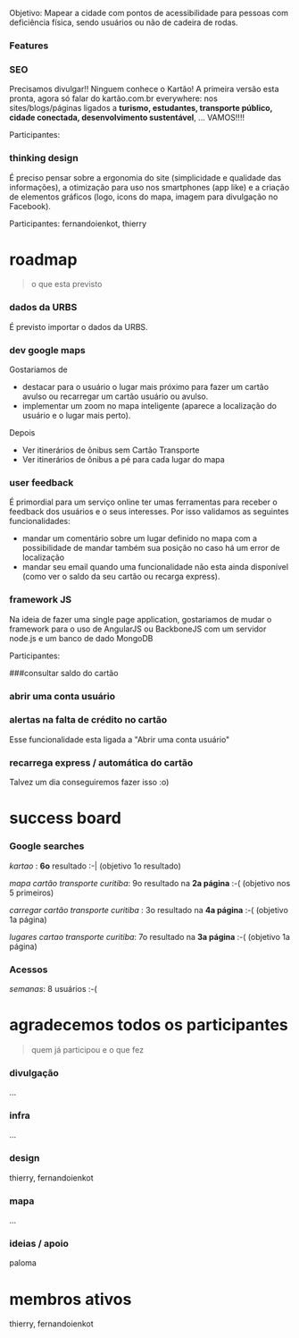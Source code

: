 Objetivo: Mapear a cidade com pontos de acessibilidade para pessoas com deficiência física, sendo usuários ou não de cadeira de rodas.

### Features
### SEO

Precisamos divulgar!! Ninguem conhece o Kartão!
A primeira versão esta pronta, agora só falar do kartão.com.br everywhere: nos sites/blogs/páginas ligados a **turismo, estudantes, transporte público, cidade conectada, desenvolvimento sustentável**, ...
VAMOS!!!!

Participantes:

### thinking design

É preciso pensar sobre a ergonomia do site (simplicidade e qualidade das informações), a otimização para uso nos smartphones (app like) e a criação de elementos gráficos (logo, icons do mapa, imagem para divulgação no Facebook).

Participantes: fernandoienkot, thierry

roadmap
========
> o que esta previsto

### dados da URBS

É previsto importar o dados da URBS.

### dev google maps

 Gostariamos de

 - destacar para o usuário o lugar mais próximo para fazer um cartão avulso ou recarregar um cartão usuário ou avulso.
 - implementar um zoom no mapa inteligente (aparece a localização do usuário e o lugar mais perto).

Depois

 - Ver itinerários de ônibus sem Cartão Transporte
 - Ver itinerários de ônibus a pé para cada lugar do mapa

### user feedback

É primordial para um serviço online ter umas ferramentas para receber o feedback dos usuários e o seus interesses. Por isso validamos as seguintes funcionalidades:

 - mandar um comentário sobre um lugar definido no mapa com a possibilidade de mandar também sua posição no caso há um error de localização
 - mandar seu email quando uma funcionalidade não esta ainda disponível (como ver o saldo da seu cartão ou recarga express).

### framework JS

Na ideia de fazer uma single page application, gostariamos de mudar o framework para o uso de AngularJS ou BackboneJS com um servidor node.js e um banco de dado MongoDB

Participantes:

###consultar saldo do cartão

### abrir uma conta usuário

### alertas na falta de crédito no cartão

Esse funcionalidade esta ligada a "Abrir uma conta usuário"

### recarrega express / automática do cartão

Talvez um dia conseguiremos fazer isso :o)

success board
============
### Google searches
*kartao* : **6o** resultado :-| (objetivo 1o resultado)

*mapa cartão transporte curitiba*: 9o resultado na **2a página** :-( (objetivo nos 5 primeiros)

*carregar cartão transporte curitiba* : 3o resultado na **4a página** :-( (objetivo 1a página)

*lugares cartao transporte curitiba*: 7o resultado na **3a página** :-( (objetivo 1a página)

### Acessos

*semanas*: 8 usuários :-(

agradecemos todos os participantes
==============================
>quem já participou e o que fez

### divulgação

...

### infra

...

### design

thierry, fernandoienkot

### mapa

...

### ideias / apoio

paloma

membros ativos
==============
thierry, fernandoienkot
